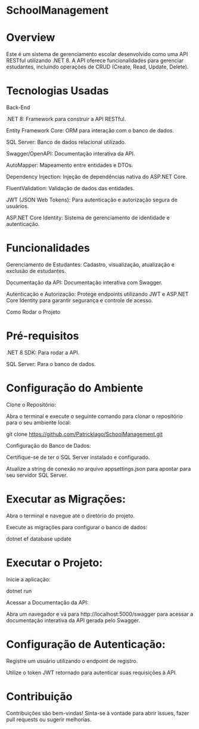 # SchoolManagement

# Overview

Este é um sistema de gerenciamento escolar desenvolvido como uma API RESTful utilizando .NET 8. A API oferece funcionalidades para gerenciar estudantes, incluindo operações de CRUD (Create, Read, Update, Delete).

# Tecnologias Usadas

Back-End

.NET 8: Framework para construir a API RESTful.

Entity Framework Core: ORM para interação com o banco de dados.

SQL Server: Banco de dados relacional utilizado.

Swagger/OpenAPI: Documentação interativa da API.

AutoMapper: Mapeamento entre entidades e DTOs.

Dependency Injection: Injeção de dependências nativa do ASP.NET Core.

FluentValidation: Validação de dados das entidades.

JWT (JSON Web Tokens): Para autenticação e autorização segura de usuários.

ASP.NET Core Identity: Sistema de gerenciamento de identidade e autenticação.

# Funcionalidades

Gerenciamento de Estudantes: Cadastro, visualização, atualização e exclusão de estudantes.

Documentação da API: Documentação interativa com Swagger.

Autenticação e Autorização: Protege endpoints utilizando JWT e ASP.NET Core Identity para garantir segurança e controle de acesso.

Como Rodar o Projeto

# Pré-requisitos

.NET 8 SDK: Para rodar a API.

SQL Server: Para o banco de dados.

# Configuração do Ambiente

Clone o Repositório:

Abra o terminal e execute o seguinte comando para clonar o repositório para o seu ambiente local:

git clone https://github.com/PatrickIago/SchoolManagement.git

Configuração do Banco de Dados:

Certifique-se de ter o SQL Server instalado e configurado.

Atualize a string de conexão no arquivo appsettings.json para apontar para seu servidor SQL Server.

# Executar as Migrações:

Abra o terminal e navegue até o diretório do projeto.

Execute as migrações para configurar o banco de dados:

dotnet ef database update

# Executar o Projeto:

Inicie a aplicação:

dotnet run

Acessar a Documentação da API:

Abra um navegador e vá para http://localhost:5000/swagger para acessar a documentação interativa da API gerada pelo Swagger.

# Configuração de Autenticação:

Registre um usuário utilizando o endpoint de registro.

Utilize o token JWT retornado para autenticar suas requisições à API.

# Contribuição

Contribuições são bem-vindas! Sinta-se à vontade para abrir issues, fazer pull requests ou sugerir melhorias.

